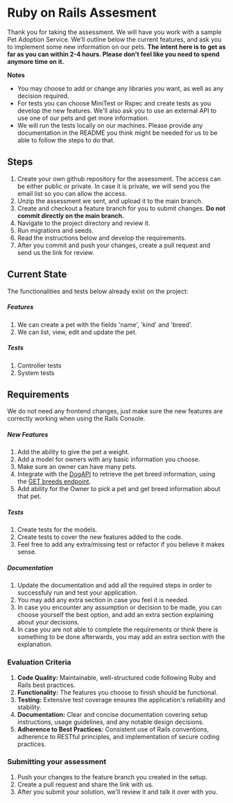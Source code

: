 # Ruby on Rails Assesment
Thank you for taking the assessment. We will have you work with a sample Pet Adoption Service. We'll outline below the current features, and ask you to implement some new information on our pets. **The intent here is to get as far as you can within 2-4 hours. Please don't feel like you need to spend anymore time on it.**

**Notes**
- You may choose to add or change any libraries you want, as well as any decision required.
- For tests you can choose MiniTest or Rspec and create tests as you develop the new features. We'll also ask you to use an external API to use one of our pets and get more information.
- We will run the tests locally on our machines. Please provide any documentation in the README you think might be needed for us to be able to follow the steps to do that.

## Steps
1. Create your own github repository for the assessment. The access can be either public or private. In case it is private, we will send you the email list so you can allow the access.
2. Unzip the assessment we sent, and upload it to the main branch.
3. Create and checkout a feature branch for you to submit changes. **Do not commit directly on the main branch.**
4. Navigate to the project directory and review it.
5. Run migrations and seeds.
6. Read the instructions below and develop the requirements.
7. After you commit and push your changes, create a pull request and send us the link for review.

## Current State
The functionalities and tests below already exist on the project:

##### Features
1. We can create a pet with the fields 'name', 'kind' and 'breed'.
2. We can list, view, edit and update the pet.

##### Tests
1. Controller tests
2. System tests

## Requirements
We do not need any frontend changes, just make sure the new features are correctly working when using the Rails Console.

##### New Features
1. Add the ability to give the pet a weight.
2. Add a model for owners with any basic information you choose.
3. Make sure an owner can have many pets.
4. Integrate with the [DogAPI](https://dogapi.dog/) to retrieve the pet breed information, using the [GET breeds endpoint](https://dogapi.dog/docs/api-v2).
5. Add ability for the Owner to pick a pet and get breed information about that pet.

##### Tests
1. Create tests for the models.
2. Create tests to cover the new features added to the code.
3. Feel free to add any extra/missing test or refactor if you believe it makes sense.

##### Documentation
1. Update the documentation and add all the required steps in order to successfuly run and test your application.
2. You may add any extra section in case you feel it is needed.
3. In case you encounter any assumption or decision to be made, you can choose yourself the best option, and add an extra section explaining about your decisions.
4. In case you are not able to complete the requirements or think there is something to be done afterwards, you may add an extra section with the explanation.

### Evaluation Criteria
1.  **Code Quality:** Maintainable, well-structured code following Ruby and Rails best practices.
2.  **Functionality:** The features you choose to finish should be functional.
3.  **Testing:** Extensive test coverage ensures the application's reliability and stability.
4.  **Documentation:** Clear and concise documentation covering setup instructions, usage guidelines, and any notable design decisions.
5.  **Adherence to Best Practices:** Consistent use of Rails conventions, adherence to RESTful principles, and implementation of secure coding practices.


### Submitting your assessment
1. Push your changes to the feature branch you created in the setup.
2. Create a pull request and share the link with us.
3. After you submit your solution, we'll review it and talk it over with you.

